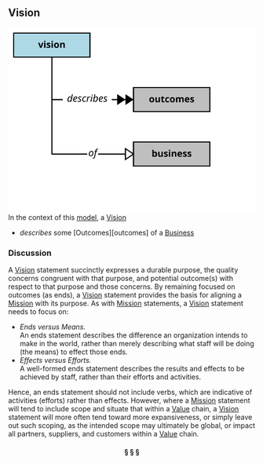 ## Vision

<img src="../images/vision.svg" align="right"/>


In the context of this [model](../README.md#overview), a [Vision][vision]

* <i>describes</i> some [Outcomes][outcomes] of a [Business][business]

### Discussion

A [Vision][vision] statement succinctly expresses a durable purpose, the quality concerns congruent with that purpose,
and potential outcome(s) with respect to that purpose and those concerns. By remaining focused on outcomes
(as ends), a [Vision][vision] statement provides the basis for aligning a [Mission][mission] with its purpose.
As with [Mission][mission] statements, a [Vision][vision] statement needs to focus on:


* _Ends versus Means._ <br/>An ends statement describes the difference an organization intends to make in the world, rather than merely describing what staff will be doing (the means) to effect those ends.
* _Effects versus Efforts._ <br/>A well-formed ends statement describes the results and effects to be achieved by staff, rather than their efforts and activities.


Hence, an ends statement should not include verbs, which are indicative of activities (efforts) rather than effects.
However, where a [Mission][mission] statement will tend to include scope and situate that within a [Value][value] chain,
a [Vision][vision] statement will more often tend toward more expansiveness, or simply leave out such scoping,
as the intended scope may ultimately be global, or impact all partners, suppliers, and customers within a [Value][value] chain.



<h4 align="center"><b>&sect; &sect; &sect;</b></h4>

[activity]: activity.md
[activities]: activity.md
[business]: business.md
[businesses]: business.md
[component]: component.md
[components]: component.md
[developer]: developer.md
[developers]: developer.md
[dialog]: dialog.md
[dialogs]: dialog.md
[expector]: expector.md
[expectors]: expector.md
[feature]: feature.md
[features]: feature.md
[governor]: governor.md
[governors]: governor.md
[improvement]: improvement.md
[improvements]: improvement.md
[interface]: interface.md
[interfaces]: interface.md
[mission]: mission.md
[missions]: mission.md
[requestor]: requestor.md
[requestors]: requestor.md
[solution]: solution.md
[solutions]: solution.md
[source]: source.md
[sources]: source.md
[value]: value.md
[values]: value.md
[vision]: vision.md
[visions]: vision.md

[valuable]: value.md
[quality]: https://educery.dev/papers/modeling/quality-alignment/#business-quality-inventory
